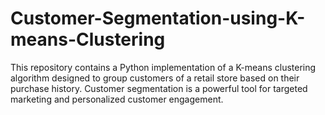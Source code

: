 # Customer-Segmentation-using-K-means-Clustering
This repository contains a Python implementation of a K-means clustering algorithm designed to group customers of a retail store based on their purchase history. Customer segmentation is a powerful tool for targeted marketing and personalized customer engagement.

